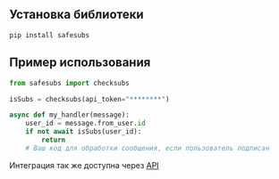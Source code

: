 
## Установка библиотеки
```
pip install safesubs
```


## Пример использования
```python
from safesubs import checksubs

isSubs = checksubs(api_token="********")

async def my_handler(message):
    user_id = message.from_user.id
    if not await isSubs(user_id):
        return 
    # Ваш код для обработки сообщения, если пользователь подписан

```


Интеграция так же доступна через [API](https://subs.sxve.it/docs)